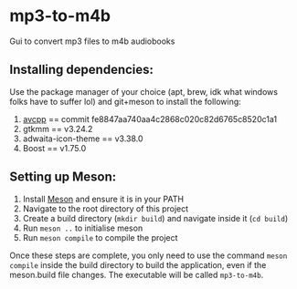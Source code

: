 # mp3-to-m4b
Gui to convert mp3 files to m4b audiobooks

## Installing dependencies:
Use the package manager of your choice (apt, brew, idk what windows folks have to suffer lol) and git+meson to install the following:
1. [avcpp](https://github.com/h4tr3d/avcpp) == commit fe8847aa740aa4c2868c020c82d6765c8520c1a1
2. gtkmm == v3.24.2
3. adwaita-icon-theme == v3.38.0
4. Boost == v1.75.0

## Setting up Meson:
1. Install [Meson](https://mesonbuild.com/SimpleStart.html) and ensure it is in your PATH
2. Navigate to the root directory of this project
3. Create a build directory (`mkdir build`) and navigate inside it (`cd build`)
4. Run `meson ..` to initialise meson
5. Run `meson compile` to compile the project

Once these steps are complete, you only need to use the command `meson compile` inside the build directory to build the application, even if the meson.build file changes. The executable will be called `mp3-to-m4b`.
